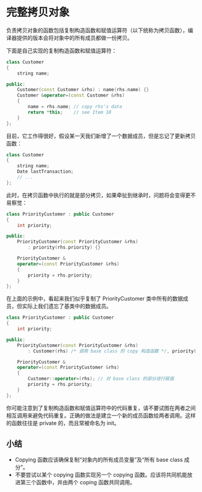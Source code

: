 # 完整拷贝对象

负责拷贝对象的函数包括复制构造函数和赋值运算符（以下统称为拷贝函数），编译器提供的版本会将对象中的所有成员都做一份拷贝。

下面是自己实现的复制构造函数和赋值运算符：

```cpp
class Customer
{
    string name;

public:
    Customer(const Customer &rhs) : name(rhs.name) {}
    Customer &operator=(const Customer &rhs)
    {
        name = rhs.name; // copy rhs's data
        return *this;    // see Item 10
    }
};
```

目前，它工作得很好，假设某一天我们新增了一个数据成员，但是忘记了更新拷贝函数：

```cpp
class Customer
{
    string name;
    Date lastTransaction;
    // ...
};
```

此时，在拷贝函数中执行的就是部分拷贝，如果牵扯到继承时，问题将会变得更不易察觉：

```cpp
class PriorityCustomer : public Customer
{
    int priority;

public:
    PriorityCustomer(const PriorityCustomer &rhs)
        : priority(rhs.priority) {}

    PriorityCustomer &
    operator=(const PriorityCustomer &rhs)
    {
        priority = rhs.priority;
    }
};
```

在上面的示例中，看起来我们似乎复制了 PriorityCustomer 类中所有的数据成员，但实际上我们遗忘了基类中的数据成员。

```cpp
class PriorityCustomer : public Customer
{
    int priority;

public:
    PriorityCustomer(const PriorityCustomer &rhs)
        : Customer(rhs) /* 调用 base class 的 copy 构造函数 */, priority(rhs.priority) {}

    PriorityCustomer &
    operator=(const PriorityCustomer &rhs)
    {
        Customer::operator=(rhs); // 对 base class 的部分进行赋值
        priority = rhs.priority;
    }
};
```

你可能注意到了复制构造函数和赋值运算符中的代码重复，请不要试图在两者之间相互调用来避免代码重复。正确的做法是建立一个新的成员函数给两者调用。这样的函数往往是 private 的，而且常被命名为 init。

## 小结

- Copying 函数应该确保复制“对象内的所有成员变量”及“所有 base class 成分”。
- 不要尝试以某个 copying 函数实现另一个 copying 函数。应该将共同机能放进第三个函数中，并由两个 coping 函数共同调用。
